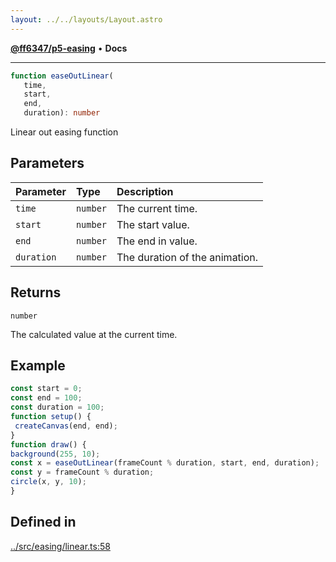```yaml
---
layout: ../../layouts/Layout.astro
---
```


[**@ff6347/p5-easing**](README.md) • **Docs**

***

```ts
function easeOutLinear(
   time, 
   start, 
   end, 
   duration): number
```

Linear out easing function

## Parameters

| Parameter | Type | Description |
| :------ | :------ | :------ |
| `time` | `number` | The current time. |
| `start` | `number` | The start value. |
| `end` | `number` | The end in value. |
| `duration` | `number` | The duration of the animation. |

## Returns

`number`

The calculated value at the current time.

## Example

```ts
const start = 0;
const end = 100;
const duration = 100;
function setup() {
 createCanvas(end, end);
}
function draw() {
background(255, 10);
const x = easeOutLinear(frameCount % duration, start, end, duration);
const y = frameCount % duration;
circle(x, y, 10);
}
```

## Defined in

[../src/easing/linear.ts:58](https://github.com/ff6347/p5-easing/blob/226687d365587d73a12ac8d460667a1a198c05c5/src/easing/linear.ts#L58)
